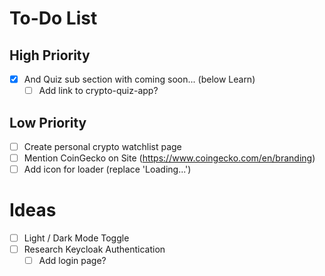 # To-Do List

## High Priority

- [x] And Quiz sub section with coming soon... (below Learn)
  - [ ] Add link to crypto-quiz-app?

## Low Priority

- [ ] Create personal crypto watchlist page
- [ ] Mention CoinGecko on Site (https://www.coingecko.com/en/branding)
- [ ] Add icon for loader (replace 'Loading...')

# Ideas

- [ ] Light / Dark Mode Toggle
- [ ] Research Keycloak Authentication
  - [ ] Add login page?
